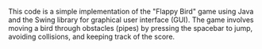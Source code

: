 This code is a simple implementation of the "Flappy Bird" game using Java and the Swing library for graphical user interface (GUI). The game involves moving a bird through obstacles (pipes) by pressing the spacebar to jump, avoiding collisions, and keeping track of the score.
